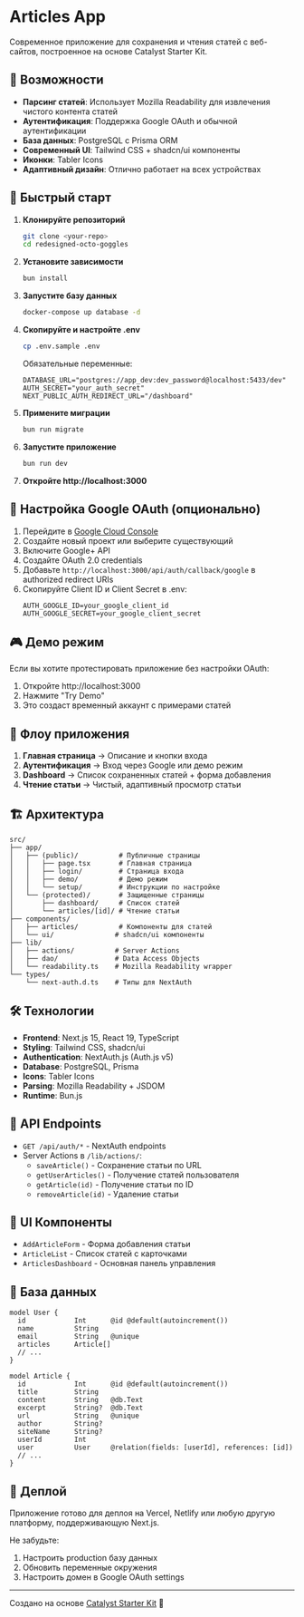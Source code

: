 # Articles App

Современное приложение для сохранения и чтения статей с веб-сайтов, построенное на основе Catalyst Starter Kit.

## 🎯 Возможности

- **Парсинг статей**: Использует Mozilla Readability для извлечения чистого контента статей
- **Аутентификация**: Поддержка Google OAuth и обычной аутентификации
- **База данных**: PostgreSQL с Prisma ORM
- **Современный UI**: Tailwind CSS + shadcn/ui компоненты
- **Иконки**: Tabler Icons
- **Адаптивный дизайн**: Отлично работает на всех устройствах

## 🚀 Быстрый старт

1. **Клонируйте репозиторий**
   ```bash
   git clone <your-repo>
   cd redesigned-octo-goggles
   ```

2. **Установите зависимости**
   ```bash
   bun install
   ```

3. **Запустите базу данных**
   ```bash
   docker-compose up database -d
   ```

4. **Скопируйте и настройте .env**
   ```bash
   cp .env.sample .env
   ```
   
   Обязательные переменные:
   ```env
   DATABASE_URL="postgres://app_dev:dev_password@localhost:5433/dev"
   AUTH_SECRET="your_auth_secret"
   NEXT_PUBLIC_AUTH_REDIRECT_URL="/dashboard"
   ```

5. **Примените миграции**
   ```bash
   bun run migrate
   ```

6. **Запустите приложение**
   ```bash
   bun run dev
   ```

7. **Откройте http://localhost:3000**

## 🔧 Настройка Google OAuth (опционально)

1. Перейдите в [Google Cloud Console](https://console.cloud.google.com)
2. Создайте новый проект или выберите существующий
3. Включите Google+ API
4. Создайте OAuth 2.0 credentials
5. Добавьте `http://localhost:3000/api/auth/callback/google` в authorized redirect URIs
6. Скопируйте Client ID и Client Secret в .env:
   ```env
   AUTH_GOOGLE_ID=your_google_client_id
   AUTH_GOOGLE_SECRET=your_google_client_secret
   ```

## 🎮 Демо режим

Если вы хотите протестировать приложение без настройки OAuth:

1. Откройте http://localhost:3000
2. Нажмите "Try Demo"
3. Это создаст временный аккаунт с примерами статей

## 📱 Флоу приложения

1. **Главная страница** → Описание и кнопки входа
2. **Аутентификация** → Вход через Google или демо режим
3. **Dashboard** → Список сохраненных статей + форма добавления
4. **Чтение статьи** → Чистый, адаптивный просмотр статьи

## 🏗️ Архитектура

```
src/
├── app/
│   ├── (public)/          # Публичные страницы
│   │   ├── page.tsx       # Главная страница
│   │   ├── login/         # Страница входа
│   │   ├── demo/          # Демо режим
│   │   └── setup/         # Инструкции по настройке
│   └── (protected)/       # Защищенные страницы
│       ├── dashboard/     # Список статей
│       └── articles/[id]/ # Чтение статьи
├── components/
│   ├── articles/          # Компоненты для статей
│   └── ui/               # shadcn/ui компоненты
├── lib/
│   ├── actions/          # Server Actions
│   ├── dao/              # Data Access Objects
│   └── readability.ts    # Mozilla Readability wrapper
└── types/
    └── next-auth.d.ts    # Типы для NextAuth
```

## 🛠️ Технологии

- **Frontend**: Next.js 15, React 19, TypeScript
- **Styling**: Tailwind CSS, shadcn/ui
- **Authentication**: NextAuth.js (Auth.js v5)
- **Database**: PostgreSQL, Prisma
- **Icons**: Tabler Icons
- **Parsing**: Mozilla Readability + JSDOM
- **Runtime**: Bun.js

## 📄 API Endpoints

- `GET /api/auth/*` - NextAuth endpoints
- Server Actions в `/lib/actions/`:
  - `saveArticle()` - Сохранение статьи по URL
  - `getUserArticles()` - Получение статей пользователя
  - `getArticle(id)` - Получение статьи по ID
  - `removeArticle(id)` - Удаление статьи

## 🎨 UI Компоненты

- `AddArticleForm` - Форма добавления статьи
- `ArticleList` - Список статей с карточками
- `ArticlesDashboard` - Основная панель управления

## 📝 База данных

```prisma
model User {
  id            Int      @id @default(autoincrement())
  name          String
  email         String   @unique
  articles      Article[]
  // ...
}

model Article {
  id            Int      @id @default(autoincrement())
  title         String
  content       String   @db.Text
  excerpt       String?  @db.Text
  url           String   @unique
  author        String?
  siteName      String?
  userId        Int
  user          User     @relation(fields: [userId], references: [id])
  // ...
}
```

## 🚀 Деплой

Приложение готово для деплоя на Vercel, Netlify или любую другую платформу, поддерживающую Next.js.

Не забудьте:
1. Настроить production базу данных
2. Обновить переменные окружения
3. Настроить домен в Google OAuth settings

---

Создано на основе [Catalyst Starter Kit](https://github.com/kovrichard/catalyst) 🚀
